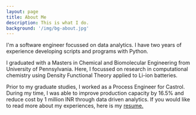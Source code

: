 ```yaml
---
layout: page
title: About Me
description: This is what I do.
background: '/img/bg-about.jpg'
---
```


I'm a software engineer focussed on data analytics. I have two years of experience developing scripts and programs with Python.

I graduated with a Masters in Chemical and Biomolecular Engineering from University of Pennsylvania. Here, I focussed on research in computational chemistry using Density Functional Theory applied to Li-ion batteries. 

Prior to my graduate studies, I worked as a Process Engineer for Castrol. During my time, I was able to improve production capacity by 16.5% and reduce cost by 1 million INR through data driven analytics. If you would like to read more about my experiences, here is my [resume.](https://drive.google.com/file/d/1Gcx_-5WUEabNb4Crl5eIDcJIsQzoakal/view?usp=sharing)

